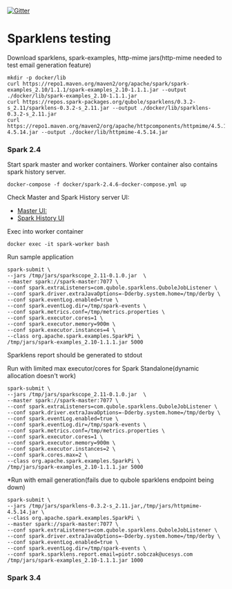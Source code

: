 [![Gitter](https://badges.gitter.im/qubole-sparklens/community.svg)](https://gitter.im/qubole-sparklens/community?utm_source=badge&utm_medium=badge&utm_campaign=pr-badge)

# Sparklens testing #

Download sparklens, spark-examples, http-mime jars(http-mime needed to test email generation feature) 
```
mkdir -p docker/lib
curl https://repo1.maven.org/maven2/org/apache/spark/spark-examples_2.10/1.1.1/spark-examples_2.10-1.1.1.jar --output ./docker/lib/spark-examples_2.10-1.1.1.jar
curl https://repos.spark-packages.org/qubole/sparklens/0.3.2-s_2.11/sparklens-0.3.2-s_2.11.jar --output ./docker/lib/sparklens-0.3.2-s_2.11.jar
curl https://repo1.maven.org/maven2/org/apache/httpcomponents/httpmime/4.5.14/httpmime-4.5.14.jar --output ./docker/lib/httpmime-4.5.14.jar
```

### Spark 2.4

Start spark master and worker containers. Worker container also contains spark history server.
```
docker-compose -f docker/spark-2.4.6-docker-compose.yml up
```
Check Master and Spark History server UI:
- [Master UI:](http://localhost:8080/)   
- [Spark History UI](http://localhost:18080/)


Exec into worker container
```
docker exec -it spark-worker bash
```

Run sample application
```
spark-submit \
--jars /tmp/jars/sparkscope_2.11-0.1.0.jar  \
--master spark://spark-master:7077 \
--conf spark.extraListeners=com.qubole.sparklens.QuboleJobListener \
--conf spark.driver.extraJavaOptions=-Dderby.system.home=/tmp/derby \
--conf spark.eventLog.enabled=true \
--conf spark.eventLog.dir=/tmp/spark-events \
--conf spark.metrics.conf=/tmp/metrics.properties \
--conf spark.executor.cores=1 \
--conf spark.executor.memory=900m \
--conf spark.executor.instances=4 \
--class org.apache.spark.examples.SparkPi \
/tmp/jars/spark-examples_2.10-1.1.1.jar 5000
```

Sparklens report should be generated to stdout

Run with limited max executor/cores for Spark Standalone(dynamic allocation doesn't work)
```
spark-submit \
--jars /tmp/jars/sparkscope_2.11-0.1.0.jar  \
--master spark://spark-master:7077 \
--conf spark.extraListeners=com.qubole.sparklens.QuboleJobListener \
--conf spark.driver.extraJavaOptions=-Dderby.system.home=/tmp/derby \
--conf spark.eventLog.enabled=true \
--conf spark.eventLog.dir=/tmp/spark-events \
--conf spark.metrics.conf=/tmp/metrics.properties \
--conf spark.executor.cores=1 \
--conf spark.executor.memory=900m \
--conf spark.executor.instances=2 \
--conf spark.cores.max=2 \
--class org.apache.spark.examples.SparkPi \
/tmp/jars/spark-examples_2.10-1.1.1.jar 5000
```
*Run with email generation(fails due to qubole sparklens endpoint being down)  

```
spark-submit \
--jars /tmp/jars/sparklens-0.3.2-s_2.11.jar,/tmp/jars/httpmime-4.5.14.jar \
--class org.apache.spark.examples.SparkPi \
--master spark://spark-master:7077 \
--conf spark.extraListeners=com.qubole.sparklens.QuboleJobListener \
--conf spark.driver.extraJavaOptions=-Dderby.system.home=/tmp/derby \
--conf spark.eventLog.enabled=true \
--conf spark.eventLog.dir=/tmp/spark-events \
--conf spark.sparklens.report.email=piotr.sobczak@ucesys.com
/tmp/jars/spark-examples_2.10-1.1.1.jar 1000
```

### Spark 3.4


